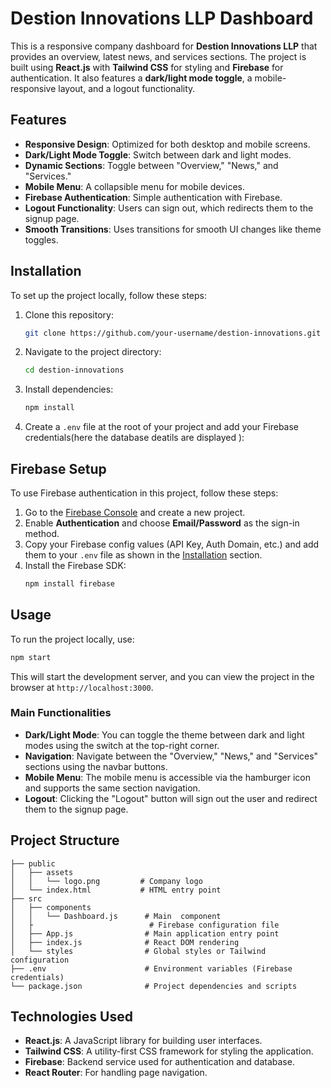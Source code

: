 # Destion Innovations LLP Dashboard

This is a responsive company dashboard for **Destion Innovations LLP** that provides an overview, latest news, and services sections. The project is built using **React.js** with **Tailwind CSS** for styling and **Firebase** for authentication. It also features a **dark/light mode toggle**, a mobile-responsive layout, and a logout functionality.




## Features

- **Responsive Design**: Optimized for both desktop and mobile screens.
- **Dark/Light Mode Toggle**: Switch between dark and light modes.
- **Dynamic Sections**: Toggle between "Overview," "News," and "Services."
- **Mobile Menu**: A collapsible menu for mobile devices.
- **Firebase Authentication**: Simple authentication with Firebase.
- **Logout Functionality**: Users can sign out, which redirects them to the signup page.
- **Smooth Transitions**: Uses transitions for smooth UI changes like theme toggles.

## Installation

To set up the project locally, follow these steps:

1. Clone this repository:
   ```bash
   git clone https://github.com/your-username/destion-innovations.git

   ```
   
2. Navigate to the project directory:
   ```bash
   cd destion-innovations
   ```

3. Install dependencies:
   ```bash
   npm install
   ```

4. Create a `.env` file at the root of your project and add your Firebase credentials(here the database deatils are displayed ):
  

## Firebase Setup

To use Firebase authentication in this project, follow these steps:

1. Go to the [Firebase Console](https://console.firebase.google.com/) and create a new project.
2. Enable **Authentication** and choose **Email/Password** as the sign-in method.
3. Copy your Firebase config values (API Key, Auth Domain, etc.) and add them to your `.env` file as shown in the [Installation](#installation) section.
4. Install the Firebase SDK:
   ```bash
   npm install firebase
   ```

## Usage

To run the project locally, use:

```bash
npm start
```

This will start the development server, and you can view the project in the browser at `http://localhost:3000`.

### Main Functionalities

- **Dark/Light Mode**: You can toggle the theme between dark and light modes using the switch at the top-right corner.
- **Navigation**: Navigate between the "Overview," "News," and "Services" sections using the navbar buttons.
- **Mobile Menu**: The mobile menu is accessible via the hamburger icon and supports the same section navigation.
- **Logout**: Clicking the "Logout" button will sign out the user and redirect them to the signup page.

## Project Structure

```
├── public
│   ├── assets
│   │   └── logo.png         # Company logo
│   └── index.html           # HTML entry point
├── src
│   ├── components
│   │   └── Dashboard.js      # Main  component
│   ├                          # Firebase configuration file
│   ├── App.js                # Main application entry point
│   ├── index.js              # React DOM rendering
│   └── styles                # Global styles or Tailwind configuration
├── .env                      # Environment variables (Firebase credentials)
└── package.json              # Project dependencies and scripts
```

## Technologies Used

- **React.js**: A JavaScript library for building user interfaces.
- **Tailwind CSS**: A utility-first CSS framework for styling the application.
- **Firebase**: Backend service used for authentication and database.
- **React Router**: For handling page navigation.

